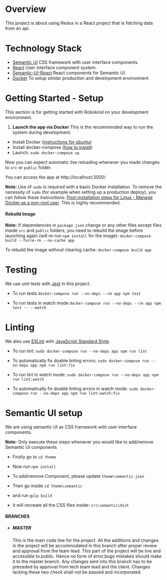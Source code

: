 # Overview
This project is about using Redux in a React project that is fetching data from an api.

# Technology Stack
 * [Semantic UI](https://semantic-ui.com/) CSS framework with user interface components.
 * [React](https://facebook.github.io/react/) User interface component system.
 * [Semantic-UI-React](http://react.semantic-ui.com/introduction) React components for Semantic UI.
 * [Docker](https://en.wikipedia.org/wiki/Docker_(software)) To setup similar production and development environment
 
# Getting Started - Setup

This section is for getting started with Robokind on your development environment.

1. **Launch the app via Docker**
  This is the recommended way to run the system during development.

  - Install Docker ([instructions for ubuntu](https://docs.docker.com/engine/installation/linux/docker-ce/ubuntu/#install-using-the-repository))
  - Install docker-compose ([how to install](https://docs.docker.com/compose/install/))
  - Launch: `sudo docker-compose up`

Now you can expect automatic live reloading whenever you made changes to ```src``` or ```public``` folder.

You can access the app at http://localhost:3000/

**Note:** Use of `sudo` is required with a basic Docker installation. To remove the necessity of `sudo` (for example when setting up a production deploy), you can follow these instructions: [Post-installation steps for Linux - Manage Docker as a non-root user](https://docs.docker.com/engine/installation/linux/linux-postinstall/#manage-docker-as-a-non-root-user). This is highly recommended.


#### Rebuild Image

**Note:** If dependencies in `package.json` change or any other files except files inside ```src``` and ```public``` folders, you need to rebuild the image before launching again (will re-run `npm install` for the image):
```docker-compose build --force-rm --no-cache app```

To rebuild the image without clearing cache:
```docker-compose build app```

# Testing

We use unit tests with [Jest](https://github.com/facebook/jest) in this project.

- To run tests
  ```docker-compose run --no-deps --rm app npm test```

- To run tests in watch mode
  ```docker-compose run --no-deps --rm app npm test -- --watch```

# Linting
We also use [ESLint](https://eslint.org/) with [JavaScript Standard Style](https://standardjs.com).

 - To run lint:
  ```sudo docker-compose run --no-deps app npm run lint```

 - To automatically fix doable linting errors:
  ```sudo docker-compose run --no-deps app npm run lint:fix```

 - To run lint in watch mode:
  ```sudo docker-compose run --no-deps app npm run lint:watch```

  - To automatically fix doable linting errors in watch mode:
  ```sudo docker-compose run --no-deps app npm run lint:watch:fix```


# Semantic UI setup
We are using semantic UI as CSS framework with user interface components.

**Note:** Only execute these steps whenever you would like to add/remove Semantic UI components

 - Firstly go to ```cd theme```

 - Now run ```npm install```

 - To add/remove Component, please update ```theme\semantic.json```

 - Then go inside ```cd theme\semantic```

 - and run ```gulp build```

 - It will recreate all the CSS files inside: ```src\semantic\dist```


#### BRANCHES

- ##### MASTER
  This is the main code line for the project. All the additions and changes in the project will be accommodated in this branch after proper review and approval from the team lead. This part of the project will be live and accessible to public. Hence no form of error,bugs mistakes should make it to the master branch. Any changes sent into this branch has to be preceded by approval from tech team lead and the client. Changes lacking these two check shall not be passed and incorporated.